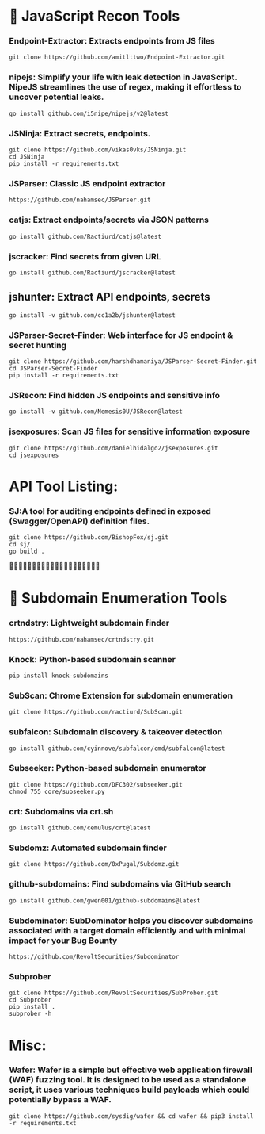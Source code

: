 # 🎯 JavaScript Recon Tools

### Endpoint-Extractor: Extracts endpoints from JS files

```
git clone https://github.com/amitlttwo/Endpoint-Extractor.git

```

### nipejs: Simplify your life with leak detection in JavaScript. NipeJS streamlines the use of regex, making it effortless to uncover potential leaks.

```
go install github.com/i5nipe/nipejs/v2@latest
```

### JSNinja: Extract secrets, endpoints.

```
git clone https://github.com/vikas0vks/JSNinja.git
cd JSNinja
pip install -r requirements.txt
```

###  JSParser: Classic JS endpoint extractor

```
https://github.com/nahamsec/JSParser.git
```

### catjs: Extract endpoints/secrets via JSON patterns

```
go install github.com/Ractiurd/catjs@latest
```

### jscracker: Find secrets from given URL

```
go install github.com/Ractiurd/jscracker@latest
```

## jshunter: Extract API endpoints, secrets

```
go install -v github.com/cc1a2b/jshunter@latest
```

### JSParser-Secret-Finder: Web interface for JS endpoint & secret hunting

```
git clone https://github.com/harshdhamaniya/JSParser-Secret-Finder.git
cd JSParser-Secret-Finder
pip install -r requirements.txt
```

### JSRecon: Find hidden JS endpoints and sensitive info

```
go install -v github.com/Nemesis0U/JSRecon@latest

```

### jsexposures: Scan JS files for sensitive information exposure

```
git clone https://github.com/danielhidalgo2/jsexposures.git
cd jsexposures
```

# API Tool Listing:

###  SJ:A tool for auditing endpoints defined in exposed (Swagger/OpenAPI) definition files.

```
git clone https://github.com/BishopFox/sj.git
cd sj/
go build .
```



🎯🎯🎯🎯🎯🎯🎯🎯🎯🎯🎯🎯🎯🎯🎯🎯🎯🎯🎯🎯

# 🎯 Subdomain Enumeration Tools

###  crtndstry: Lightweight subdomain finder

```
https://github.com/nahamsec/crtndstry.git
```

###  Knock: Python-based subdomain scanner

```
pip install knock-subdomains
```

###  SubScan: Chrome Extension for subdomain enumeration

```
git clone https://github.com/ractiurd/SubScan.git
```

###  subfalcon: Subdomain discovery & takeover detection

```
go install github.com/cyinnove/subfalcon/cmd/subfalcon@latest
```

###  Subseeker: Python-based subdomain enumerator

```
git clone https://github.com/DFC302/subseeker.git
chmod 755 core/subseeker.py
```

###  crt: Subdomains via crt.sh

```
go install github.com/cemulus/crt@latest
```

### Subdomz: Automated subdomain finder

```
git clone https://github.com/0xPugal/Subdomz.git
```

###  github-subdomains: Find subdomains via GitHub search

```
go install github.com/gwen001/github-subdomains@latest
```

### Subdominator: SubDominator helps you discover subdomains associated with a target domain efficiently and with minimal impact for your Bug Bounty

```
https://github.com/RevoltSecurities/Subdominator
```

### Subprober

```
git clone https://github.com/RevoltSecurities/SubProber.git
cd Subprober
pip install .
subprober -h
```


# Misc:

### Wafer: Wafer is a simple but effective web application firewall (WAF) fuzzing tool. It is designed to be used as a standalone script, it uses various techniques build payloads which could potentially bypass a WAF.

```
git clone https://github.com/sysdig/wafer && cd wafer && pip3 install -r requirements.txt
```




































































































